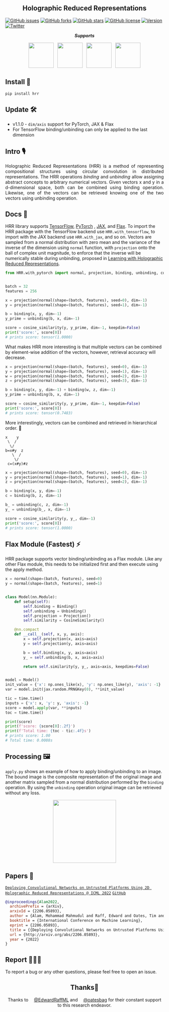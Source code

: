 <h2 align="center">Holographic Reduced Representations</h2>

[![GitHub issues](https://img.shields.io/github/issues/MahmudulAlam/Holographic-Reduced-Representations)](https://github.com/MahmudulAlam/Holographic-Reduced-Representations/issues)
[![GitHub forks](https://img.shields.io/github/forks/MahmudulAlam/Holographic-Reduced-Representations)](https://github.com/MahmudulAlam/Holographic-Reduced-Representations/network)
[![GitHub stars](https://img.shields.io/github/stars/MahmudulAlam/Holographic-Reduced-Representations)](https://github.com/MahmudulAlam/Holographic-Reduced-Representations/stargazers)
[![GitHub license](https://img.shields.io/github/license/MahmudulAlam/Holographic-Reduced-Representations)](https://github.com/MahmudulAlam/Holographic-Reduced-Representations/blob/main/LICENSE)
[![Version](https://img.shields.io/badge/version-1.1.0-f56207.svg?longCache=true&style=flat)]()
[![Twitter](https://img.shields.io/twitter/url?style=social&url=https%3A%2F%2Ftwitter.com%2F)](https://twitter.com/intent/tweet?text=Wow:&url=https%3A%2F%2Fgithub.com%2FMahmudulAlam%2FHolographic-Reduced-Representations%2F)

<p align="center"><b><em>Supports</em></b></p> 
<p align="center">
  <img src="https://user-images.githubusercontent.com/37298971/169624977-b64f749d-01cf-4300-8e6f-9674bb1c56fc.png" height="80">
&nbsp;
  <img src="https://user-images.githubusercontent.com/37298971/169624973-a0d7e833-50ec-4e93-9a16-7701e975fe6e.png" height="80">
&nbsp;
  <img src="https://user-images.githubusercontent.com/37298971/169624976-ebf54b45-989f-4b70-af27-c75aee5060b5.png" height="80">
&nbsp;
  <img src="https://user-images.githubusercontent.com/37298971/169624975-d711dcc8-e590-491b-a3a5-055837487cf8.png" height="80">
</p>

## Install 🎉

```
pip install hrr
```

<!-- <b>else</b>
``` 
pip install git+https://github.com/MahmudulAlam/Holographic-Reduced-Representations.git
``` -->

## Update :hammer_and_wrench:

- v1.1.0 - ```dim/axis``` support for PyTorch, JAX & Flax
- For TensorFlow binding/unbinding can only be applied to the last dimension

## Intro :studio_microphone:

<p align="justify">
Holographic Reduced Representations (HRR) is a method of representing compositional structures using circular convolution in distributed representations. The HRR operations <em>binding</em> and <em>unbinding</em> allow assigning abstract concepts to arbitrary numerical vectors. Given vectors x and y in a d-dimensional space, both can be combined using binding operation. Likewise, one of the vectors can be retrieved knowing one of the two vectors using unbinding operation.
</p>

## Docs :green_book:

HRR library supports <a href="https://www.tensorflow.org">TensorFlow</a>, <a href="https://pytorch.org">PyTorch</a>
, <a href="https://github.com/google/jax">JAX</a>, and <a href="https://github.com/google/flax">Flax</a>. To import the
HRR package with the TensorFlow backend use ```HRR.with_tensorflow```, to import with the JAX backend
use ```HRR.with_jax```, and so on. Vectors are sampled from a normal distribution with zero mean and the variance of the
inverse of the dimension using ```normal``` function, with ```projection``` onto the ball of complex unit magnitude, to
enforce that the inverse will be numerically stable during unbinding, proposed
in [Learning with Holographic Reduced Representations](https://arxiv.org/abs/2109.02157).

```python 
from HRR.with_pytorch import normal, projection, binding, unbinding, cosine_similarity


batch = 32
features = 256

x = projection(normal(shape=(batch, features), seed=0), dim=-1)
y = projection(normal(shape=(batch, features), seed=1), dim=-1)

b = binding(x, y, dim=-1)
y_prime = unbinding(b, x, dim=-1)

score = cosine_similarity(y, y_prime, dim=-1, keepdim=False)
print('score:', score[0])
# prints score: tensor(1.0000)
```

What makes HRR more interesting is that multiple vectors can be combined by element-wise addition of the vectors,
however, retrieval accuracy will decrease.

```python
x = projection(normal(shape=(batch, features), seed=0), dim=-1)
y = projection(normal(shape=(batch, features), seed=1), dim=-1)
w = projection(normal(shape=(batch, features), seed=2), dim=-1)
z = projection(normal(shape=(batch, features), seed=3), dim=-1)

b = binding(x, y, dim=-1) + binding(w, z, dim=-1)
y_prime = unbinding(b, x, dim=-1)

score = cosine_similarity(y, y_prime, dim=-1, keepdim=False)
print('score:', score[0])
# prints score: tensor(0.7483)
```

More interestingly, vectors can be combined and retrieved in hierarchical order. 🌳

```
x    y
 \  /
  \/
b=x#y  z 
   \  /
    \/
 c=(x#y)#z
```

```python 
x = projection(normal(shape=(batch, features), seed=0), dim=-1)
y = projection(normal(shape=(batch, features), seed=1), dim=-1)
z = projection(normal(shape=(batch, features), seed=2), dim=-1)

b = binding(x, y, dim=-1)
c = binding(b, z, dim=-1)

b_ = unbinding(c, z, dim=-1)
y_ = unbinding(b_, x, dim=-1)

score = cosine_similarity(y, y_, dim=-1)
print('score:', score[0])
# prints score: tensor(1.0000)
```

## Flax Module (Fastest) ⚡

HRR package supports vector binding/unbinding as a Flax module. Like any other Flax module, this needs to be initialized
first and then execute using the apply method.

```python
x = normal(shape=(batch, features), seed=0)
y = normal(shape=(batch, features), seed=1)


class Model(nn.Module):
    def setup(self):
        self.binding = Binding()
        self.unbinding = Unbinding()
        self.projection = Projection()
        self.similarity = CosineSimilarity()

    @nn.compact
    def __call__(self, x, y, axis):
        x = self.projection(x, axis=axis)
        y = self.projection(y, axis=axis)

        b = self.binding(x, y, axis=axis)
        y_ = self.unbinding(b, x, axis=axis)

        return self.similarity(y, y_, axis=axis, keepdims=False)


model = Model()
init_value = {'x': np.ones_like(x), 'y': np.ones_like(y), 'axis': -1}
var = model.init(jax.random.PRNGKey(0), **init_value)

tic = time.time()
inputs = {'x': x, 'y': y, 'axis': -1}
score = model.apply(var, **inputs)
toc = time.time()

print(score)
print(f'score: {score[0]:.2f}')
print(f'Total time: {toc - tic:.4f}s')
# prints score: 1.00
# Total time: 0.0088s
```

## Processing :framed_picture:

```apply.py``` shows an example of how to apply binding/unbinding to an image. The bound image is the composite representation of the original image and another matrix sampled from a normal distribution performed by the ```binding``` operation. By using the ```unbinding``` operation original image can be retrieved without any loss. 

<p align="center">
  <img src="figs/viz.jpg" height="200">
</p>

## Papers :scroll:

[```Deploying Convolutional Networks on Untrusted Platforms Using 2D Holographic Reduced Representations @ ICML 2022```](http://arxiv.org/abs/2206.05893) [```GitHub```](https://github.com/NeuromorphicComputationResearchProgram/Connectionist-Symbolic-Pseudo-Secrets)

```bibtex 
@inproceedings{Alam2022,
  archivePrefix = {arXiv},
  arxivId = {2206.05893},
  author = {Alam, Mohammad Mahmudul and Raff, Edward and Oates, Tim and Holt, James},
  booktitle = {International Conference on Machine Learning},
  eprint = {2206.05893},
  title = {{Deploying Convolutional Networks on Untrusted Platforms Using 2D Holographic Reduced Representations}},
  url = {http://arxiv.org/abs/2206.05893},
  year = {2022}
}
``` 

## Report 🐛🚧🚩

To report a bug or any other questions, please feel free to open an issue.


<h2 align="center">Thanks🌼</h2>
<p align="center">Thanks to <a href="https://twitter.com/EdwardRaffML" target="_blank"><img src="https://user-images.githubusercontent.com/37298971/206940177-a9661598-18a2-4534-ade9-2c517da7b8f7.png" height="14">@EdwardRaffML</a> and <a href="https://twitter.com/oatesbag" target="_blank"><img src="https://user-images.githubusercontent.com/37298971/206940177-a9661598-18a2-4534-ade9-2c517da7b8f7.png" height="14">@oatesbag</a> for their constant support to this research endeavor.</p>
